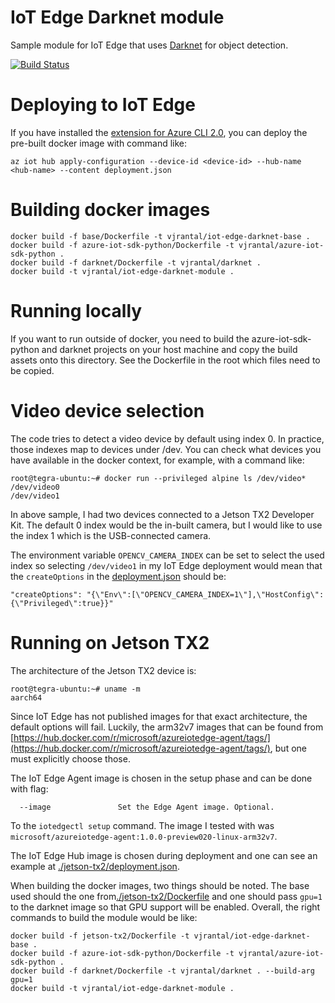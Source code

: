 # IoT Edge Darknet module

Sample module for IoT Edge that uses [Darknet](https://github.com/pjreddie/darknet) for object detection.

[![Build Status](https://travis-ci.org/vjrantal/iot-edge-darknet-module.svg?branch=master)](https://travis-ci.org/vjrantal/iot-edge-darknet-module)

# Deploying to IoT Edge

If you have installed the [extension for Azure CLI 2.0](https://docs.microsoft.com/en-us/azure/iot-edge/tutorial-create-deployment-with-cli-iot-extension), you can deploy the pre-built docker image with command like:

```
az iot hub apply-configuration --device-id <device-id> --hub-name <hub-name> --content deployment.json
```

# Building docker images

```
docker build -f base/Dockerfile -t vjrantal/iot-edge-darknet-base .
docker build -f azure-iot-sdk-python/Dockerfile -t vjrantal/azure-iot-sdk-python .
docker build -f darknet/Dockerfile -t vjrantal/darknet .
docker build -t vjrantal/iot-edge-darknet-module .
```

# Running locally

If you want to run outside of docker, you need to build the azure-iot-sdk-python and darknet projects on your host machine and copy the build assets onto this directory. See the Dockerfile in the root which files need to be copied.

# Video device selection

The code tries to detect a video device by default using index 0. In practice, those indexes map to devices under /dev. You can check what devices you have available in the docker context, for example, with a command like:

```
root@tegra-ubuntu:~# docker run --privileged alpine ls /dev/video*
/dev/video0
/dev/video1
```

In above sample, I had two devices connected to a Jetson TX2 Developer Kit. The default 0 index would be the in-built camera, but I would like to use the index 1 which is the USB-connected camera.

The environment variable `OPENCV_CAMERA_INDEX` can be set to select the used index so selecting `/dev/video1` in my IoT Edge deployment would mean that the `createOptions` in the [deployment.json](deployment.json) should be:

```
"createOptions": "{\"Env\":[\"OPENCV_CAMERA_INDEX=1\"],\"HostConfig\":{\"Privileged\":true}}"
```

# Running on Jetson TX2

The architecture of the Jetson TX2 device is:

```
root@tegra-ubuntu:~# uname -m
aarch64
```

Since IoT Edge has not published images for that exact architecture, the default options will fail. Luckily, the arm32v7 images that can be found from [https://hub.docker.com/r/microsoft/azureiotedge-agent/tags/](https://hub.docker.com/r/microsoft/azureiotedge-agent/tags/), but one must explicitly choose those.

The IoT Edge Agent image is chosen in the setup phase and can be done with flag:

```
  --image               Set the Edge Agent image. Optional.
```
To the `iotedgectl setup` command. The image I tested with was `microsoft/azureiotedge-agent:1.0.0-preview020-linux-arm32v7`.

The IoT Edge Hub image is chosen during deployment and one can see an example at [./jetson-tx2/deployment.json](./jetson-tx2/deployment.json).

When building the docker images, two things should be noted. The base used should the one from[./jetson-tx2/Dockerfile](./jetson-tx2/Dockerfile) and one should pass `gpu=1` to the darknet image so that GPU support will be enabled. Overall, the right commands to build the module would be like:

```
docker build -f jetson-tx2/Dockerfile -t vjrantal/iot-edge-darknet-base .
docker build -f azure-iot-sdk-python/Dockerfile -t vjrantal/azure-iot-sdk-python .
docker build -f darknet/Dockerfile -t vjrantal/darknet . --build-arg gpu=1
docker build -t vjrantal/iot-edge-darknet-module .
```
